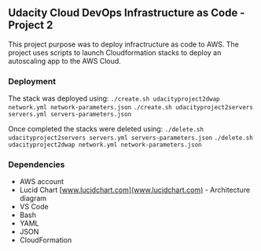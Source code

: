 ## Udacity Cloud DevOps Infrastructure as Code - Project 2

This project purpose was to deploy infractructure as code to AWS. The project uses scripts to launch Cloudformation stacks to deploy an autoscaling app to the AWS Cloud.


### Deployment

The stack was deployed using:
`./create.sh udacityproject2dwap network.yml network-parameters.json`
`./create.sh udacityproject2servers servers.yml servers-parameters.json`

Once completed the stacks were deleted using:
`./delete.sh udacityproject2servers servers.yml servers-parameters.json`
`./delete.sh udacityproject2dwap network.yml network-parameters.json`



### Dependencies
* AWS account
* Lucid Chart [www.lucidchart.com](www.lucidchart.com) - Architecture diagram
* VS Code
* Bash
* YAML
* JSON
* CloudFormation
